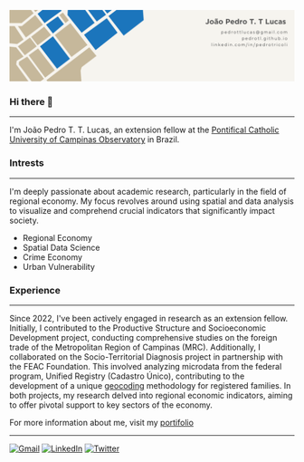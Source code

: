 <!--
**PedroTL/PedroTL** is a ✨ _special_ ✨ repository because its `README.md` (this file) appears on your GitHub profile.

Here are some ideas to get you started:

- 🔭 I’m currently working on ...
- 🌱 I’m currently learning ...
- 👯 I’m looking to collaborate on ...
- 🤔 I’m looking for help with ...
- 💬 Ask me about ...
- 📫 How to reach me: ...
- 😄 Pronouns: ...
- ⚡ Fun fact: ...
-->

![Banner Image](images/2-Banner.png)

### Hi there 👋
---
I'm João Pedro T. T. Lucas, an extension fellow at the [Pontifical Catholic University of Campinas Observatory](https://observatorio.puc-campinas.edu.br/) in Brazil.

### Intrests
---
I'm deeply passionate about academic research, particularly in the field of regional economy. My focus revolves around using spatial and data analysis to visualize and comprehend crucial indicators that significantly impact society.

- Regional Economy
- Spatial Data Science
- Crime Economy
- Urban Vulnerability

### Experience
---
Since 2022, I've been actively engaged in research as an extension fellow. Initially, I contributed to the Productive Structure and Socioeconomic Development project, conducting comprehensive studies on the foreign trade of the Metropolitan Region of Campinas (MRC). Additionally, I collaborated on the Socio-Territorial Diagnosis project in partnership with the FEAC Foundation. This involved analyzing microdata from the federal program, Unified Registry (Cadastro Único), contributing to the development of a unique [geocoding](https://feac.org.br/wp-content/uploads/2023/10/Geocodificacao_FEAC.pdf?portfolioCats=3105#new_tab) methodology for registered families. In both projects, my research delved into regional economic indicators, aiming to offer pivotal support to key sectors of the economy.

For more information about me, visit my [portifolio](https://pedrotl.github.io/)

----
<p align="left">
  <a href="mailto:pedrottlucas@gmail.com" title="Gmail">
  <img src="https://img.shields.io/badge/-Gmail-FF0000?style=flat-square&labelColor=FF0000&logo=gmail&logoColor=white&link=pedrottlucas@gmail.com" alt="Gmail"/></a>

  <a href="https://www.linkedin.com/in/pedrotricoli" title="LinkedIn">
  <img src="https://img.shields.io/badge/-Linkedin-0e76a8?style=flat-square&logo=Linkedin&logoColor=white&link=https://www.linkedin.com/in/pedrotricoli" alt="LinkedIn"/></a>

  <a href="https://www.twitter.com/pedrottlucas" title="Twitter">
  <img src="https://img.shields.io/badge/-Twitter-0e76a8?style=flat-square&logo=Twitter&logoColor=white&link=https://www.twitter.com/pedrottlucas" alt="Twitter"/></a>

  <!--
  <a href="#" title="Instagram">
  <img src="https://img.shields.io/badge/-Instagram-DF0174?style=flat-square&labelColor=DF0174&logo=instagram&logoColor=white&link=LINK-DO-SEU-INSTAGRAM" alt="Instagram"/></a>
</p>
-->


 

